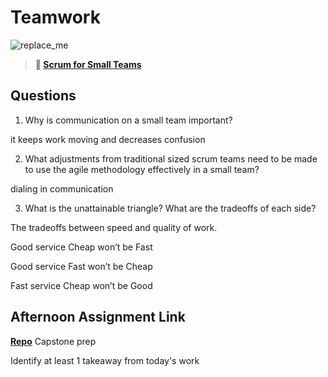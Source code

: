 # Teamwork

![replace_me](https://codeworks.blob.core.windows.net/public/assets/img/illustrations/placeholder.svg)

> **📖 [Scrum for Small Teams](https://codeworksacademy.com/fs-student-guide/resources/wk8-9/02-Scrum-For-Small-Teams)**

## Questions

1. Why is communication on a small team important?

it keeps work moving and decreases confusion

2. What adjustments from traditional sized scrum teams need to be made to use the agile methodology effectively in a small team?

dialing in communication

3. What is the unattainable triangle? What are the tradeoffs of each side?

The tradeoffs between speed and quality of work.

Good service Cheap won’t be Fast

Good service Fast won’t be Cheap

Fast service Cheap won’t be Good

## Afternoon Assignment Link

**[Repo](https://github.com/KellyWemmer/<ASSIGNMENT_REPO>)** Capstone prep

Identify at least 1 takeaway from today's work
